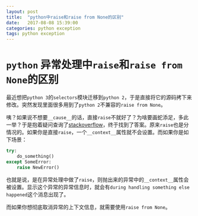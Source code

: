 ```yaml
---
layout: post
title:  "python中raise和raise from None的区别"
date:   2017-08-08 15:39:00
categories: python exception
tags: python exception
---
```


# `python` 异常处理中`raise`和`raise from None`的区别

最近想把`python 3`的`selectors`模块迁移到`python 2`，于是直接将它的源码拷下来修改。突然发现里面很多用到了`python 2`不兼容的`raise from None`。

咦？如果说不想要`__cause__`的话，直接`raise`不就好了？为啥要画蛇添足，多此一举？于是抱着疑问查询了[stackoverflow](https://stackoverflow.com/questions/24752395/python-raise-from-usage/24752607#24752607)，终于找到了答案。原来`raise`也是分情况的。如果你是直接`raise`，一个`__context__`属性就不会设置。而如果你是如下场景：

```python
try:
    do_something()
except SomeError:
    raise NewError()
```

也就是说，是在异常处理中做了`raise`，则抛出来的异常中的`__context__`属性会被设置。显示这个异常的异常信息时，就会有`during handling something else happened`这个消息出现了。

而如果你想彻底取消异常的上下文信息，就需要使用`raise from None`。
